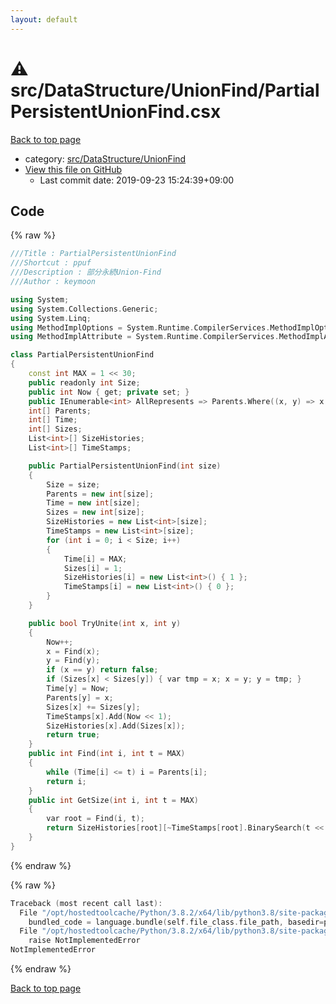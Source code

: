 ```yaml
---
layout: default
---
```


<!-- mathjax config similar to math.stackexchange -->
<script type="text/javascript" async
  src="https://cdnjs.cloudflare.com/ajax/libs/mathjax/2.7.5/MathJax.js?config=TeX-MML-AM_CHTML">
</script>
<script type="text/x-mathjax-config">
  MathJax.Hub.Config({
    TeX: { equationNumbers: { autoNumber: "AMS" }},
    tex2jax: {
      inlineMath: [ ['$','$'] ],
      processEscapes: true
    },
    "HTML-CSS": { matchFontHeight: false },
    displayAlign: "left",
    displayIndent: "2em"
  });
</script>

<script type="text/javascript" src="https://cdnjs.cloudflare.com/ajax/libs/jquery/3.4.1/jquery.min.js"></script>
<script src="https://cdn.jsdelivr.net/npm/jquery-balloon-js@1.1.2/jquery.balloon.min.js" integrity="sha256-ZEYs9VrgAeNuPvs15E39OsyOJaIkXEEt10fzxJ20+2I=" crossorigin="anonymous"></script>
<script type="text/javascript" src="../../../../assets/js/copy-button.js"></script>
<link rel="stylesheet" href="../../../../assets/css/copy-button.css" />


# :warning: src/DataStructure/UnionFind/PartialPersistentUnionFind.csx

<a href="../../../../index.html">Back to top page</a>

* category: <a href="../../../../index.html#657c57e2fafbaee71dc36bfd3721bb15">src/DataStructure/UnionFind</a>
* <a href="{{ site.github.repository_url }}/blob/master/src/DataStructure/UnionFind/PartialPersistentUnionFind.csx">View this file on GitHub</a>
    - Last commit date: 2019-09-23 15:24:39+09:00




## Code

<a id="unbundled"></a>
{% raw %}
```cpp
﻿///Title : PartialPersistentUnionFind
///Shortcut : ppuf
///Description : 部分永続Union-Find
///Author : keymoon

using System;
using System.Collections.Generic;
using System.Linq;
using MethodImplOptions = System.Runtime.CompilerServices.MethodImplOptions;
using MethodImplAttribute = System.Runtime.CompilerServices.MethodImplAttribute;

class PartialPersistentUnionFind
{
    const int MAX = 1 << 30;
    public readonly int Size;
    public int Now { get; private set; }
    public IEnumerable<int> AllRepresents => Parents.Where((x, y) => x == y);
    int[] Parents;
    int[] Time;
    int[] Sizes;
    List<int>[] SizeHistories;
    List<int>[] TimeStamps;

    public PartialPersistentUnionFind(int size)
    {
        Size = size;
        Parents = new int[size];
        Time = new int[size];
        Sizes = new int[size];
        SizeHistories = new List<int>[size];
        TimeStamps = new List<int>[size];
        for (int i = 0; i < Size; i++)
        {
            Time[i] = MAX;
            Sizes[i] = 1;
            SizeHistories[i] = new List<int>() { 1 };
            TimeStamps[i] = new List<int>() { 0 };
        }
    }

    public bool TryUnite(int x, int y)
    {
        Now++;
        x = Find(x);
        y = Find(y);
        if (x == y) return false;
        if (Sizes[x] < Sizes[y]) { var tmp = x; x = y; y = tmp; }
        Time[y] = Now;
        Parents[y] = x;
        Sizes[x] += Sizes[y];
        TimeStamps[x].Add(Now << 1);
        SizeHistories[x].Add(Sizes[x]);
        return true;
    }
    public int Find(int i, int t = MAX)
    {
        while (Time[i] <= t) i = Parents[i];
        return i;
    }
    public int GetSize(int i, int t = MAX)
    {
        var root = Find(i, t);
        return SizeHistories[root][~TimeStamps[root].BinarySearch(t << 1 | 1) - 1];
    }
}
```
{% endraw %}

<a id="bundled"></a>
{% raw %}
```cpp
Traceback (most recent call last):
  File "/opt/hostedtoolcache/Python/3.8.2/x64/lib/python3.8/site-packages/onlinejudge_verify/docs.py", line 340, in write_contents
    bundled_code = language.bundle(self.file_class.file_path, basedir=pathlib.Path.cwd())
  File "/opt/hostedtoolcache/Python/3.8.2/x64/lib/python3.8/site-packages/onlinejudge_verify/languages/csharpscript.py", line 110, in bundle
    raise NotImplementedError
NotImplementedError

```
{% endraw %}

<a href="../../../../index.html">Back to top page</a>

